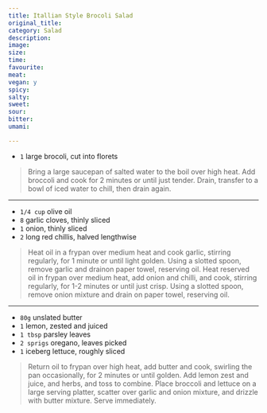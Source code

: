 ```yaml
---
title: Itallian Style Brocoli Salad
original_title:
category: Salad
description:
image:
size:
time:
favourite:
meat:
vegan: y
spicy:
salty:
sweet:
sour:
bitter:
umami:

---
```


<!---
Here down is where you want steps/ingredients. An example of a step is:
---

* `1/4 cup` Soy Sauce
* `1/4 cup` Mirin
* `1/4 cup` Sake
* `1 tsp` Sugar

>In a small saucepan, combine all the ingredients for the marinade

---
Note the triple dashes, paragraph spaces, back dashes and other formatting.
-->

* `1` large brocoli, cut into florets

>Bring a large saucepan of salted water to the boil over high heat. Add broccoli and cook for 2 minutes or until just tender. Drain, transfer to a bowl of iced water to chill, then drain again.

---

* `1/4 cup` olive oil
* `8` garlic cloves, thinly sliced
* `1` onion, thinly sliced
* `2` long red chillis, halved lengthwise

>Heat oil in a frypan over medium heat and cook garlic, stirring regularly, for 1 minute or until light golden. Using a slotted spoon, remove garlic and drainon paper towel, reserving oil. Heat reserved oil in frypan over medium heat, add onion and chilli, and cook, stirring regularly, for 1-2 minutes or until just crisp. Using a slotted spoon, remove onion mixture and drain on paper towel, reserving oil.

---

* `80g` unslated butter
* `1` lemon, zested and juiced
* `1 tbsp` parsley leaves
* `2 sprigs` oregano, leaves picked
* `1` iceberg lettuce, roughly sliced

>Return oil to frypan over high heat, add butter and cook, swirling the pan occasionally, for 2 minutes or until golden. Add lemon zest and juice, and herbs, and toss to combine. Place broccoli and lettuce on a large serving platter, scatter over garlic and onion mixture, and drizzle with butter mixture. Serve immediately.